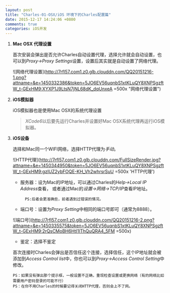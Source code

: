 ```yaml
---
layout: post
title: "Charles-01-OSX/iOS 环境下的Charles配置篇"
date: 2015-12-17 14:24:06 +0800
comments: true
categories: iOS开发
---
```

1.	**Mac OSX 代理设置**

	首次安装会弹出是否允许Charles自动设置代理，选择允许就会自动设置，也可以到*Proxy->Proxy Settings*设置，设置后其实就是自动设置了网络代理。
	
	![网络代理设置](http://7rfl57.com1.z0.glb.clouddn.com/QQ20151216-1.png?attname=&e=1450332386&token=5JO6EV56uqnbS1xtKLuQY8XNPSgzftW_t-GExHM9:XYXP1J9LtsN7jNL68dK_dqUnxeA =500x "网络代理设置")
	
2.	**iOS模拟器**

	iOS模拟器也是使用Mac OSX的系统代理设置
	> *XCode6*以后要先运行Charles并设置好Mac OSX系统代理再运行iOS模拟器。

3.	**iOS设备**

	选择和Mac同一个WIFI网络，选择HTTP代理为*手动*。
	
	![HTTP代理](http://7rfl57.com1.z0.glb.clouddn.com/FullSizeRender.jpg?attname=&e=1450344950&token=5JO6EV56uqnbS1xtKLuQY8XNPSgzftW_t-GExHM9:gzIUZ2ybFOQE-KH_Vh2whrsrSuU =500x 'HTTP代理')
	
	* 服务器：设为Mac的IP地址，可以通过Charles的*Help->Local IP Address*查看， 或者通过Mac的*设置->网络->TCP/IP*查看IP地址。
	
			PS:后者会更准确些，前者遇到过错误的情况。
		
	* 端口号：设置为*Proxy Setting*中相同的端口号即可（通常为8888）。
	
	![端口号](http://7rfl57.com1.z0.glb.clouddn.com/QQ20151216-2.png?attname=&e=1450335575&token=5JO6EV56uqnbS1xtKLuQY8XNPSgzftW_t-GExHM9:2rQsCMoBH6HtI1lThQuQRA4_5FM =500x)
	
	* 鉴定：选择不鉴定
	
	首次连接时Charles会弹出是否信任这个连接，选择信任，这个IP地址就会被添加到*Access Control list*中，你也可以到*Proxy->Access Control Setting*中修改。
	
		PS：如果没有弹出那个提示框，一般设置不正确，重现检查设置或更换网络（有的网络比如需要用户密码登录的可能不行）
		PS：在你不用Charles的时候要记得关闭HTTP代理，否则会上不了网。
	
